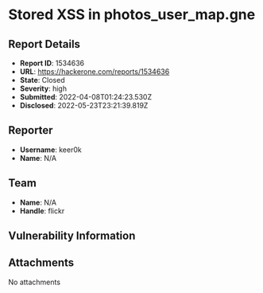 # Stored XSS in photos_user_map.gne

## Report Details
- **Report ID**: 1534636
- **URL**: https://hackerone.com/reports/1534636
- **State**: Closed
- **Severity**: high
- **Submitted**: 2022-04-08T01:24:23.530Z
- **Disclosed**: 2022-05-23T23:21:39.819Z

## Reporter
- **Username**: keer0k
- **Name**: N/A

## Team
- **Name**: N/A
- **Handle**: flickr

## Vulnerability Information


## Attachments
No attachments
